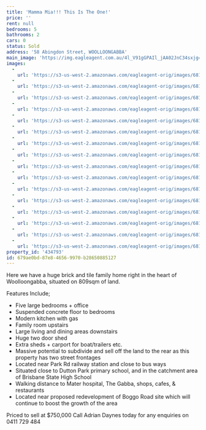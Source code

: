 ```yaml
---
title: 'Mamma Mia!!! This Is The One!'
price: ''
rent: null
bedrooms: 5
bathrooms: 2
cars: 0
status: Sold
address: '58 Abingdon Street, WOOLLOONGABBA'
main_image: 'https://img.eagleagent.com.au/4l_V91gGPAIl_jAA02JnC34sxjg=/1280x854/smart/https://s3-us-west-2.amazonaws.com/eagleagent-orig/images/6818032/103941692-image-M.jpg'
images:
  -
    url: 'https://s3-us-west-2.amazonaws.com/eagleagent-orig/images/6818047/103941692-image-P.jpg'
  -
    url: 'https://s3-us-west-2.amazonaws.com/eagleagent-orig/images/6818046/103941692-image-O.jpg'
  -
    url: 'https://s3-us-west-2.amazonaws.com/eagleagent-orig/images/6818045/103941692-image-N.jpg'
  -
    url: 'https://s3-us-west-2.amazonaws.com/eagleagent-orig/images/6818044/103941692-image-L.jpg'
  -
    url: 'https://s3-us-west-2.amazonaws.com/eagleagent-orig/images/6818043/103941692-image-K.jpg'
  -
    url: 'https://s3-us-west-2.amazonaws.com/eagleagent-orig/images/6818042/103941692-image-J.jpg'
  -
    url: 'https://s3-us-west-2.amazonaws.com/eagleagent-orig/images/6818041/103941692-image-I.jpg'
  -
    url: 'https://s3-us-west-2.amazonaws.com/eagleagent-orig/images/6818040/103941692-image-H.jpg'
  -
    url: 'https://s3-us-west-2.amazonaws.com/eagleagent-orig/images/6818039/103941692-image-G.jpg'
  -
    url: 'https://s3-us-west-2.amazonaws.com/eagleagent-orig/images/6818038/103941692-image-F.jpg'
  -
    url: 'https://s3-us-west-2.amazonaws.com/eagleagent-orig/images/6818037/103941692-image-E.jpg'
  -
    url: 'https://s3-us-west-2.amazonaws.com/eagleagent-orig/images/6818036/103941692-image-D.jpg'
  -
    url: 'https://s3-us-west-2.amazonaws.com/eagleagent-orig/images/6818035/103941692-image-C.jpg'
  -
    url: 'https://s3-us-west-2.amazonaws.com/eagleagent-orig/images/6818034/103941692-image-B.jpg'
  -
    url: 'https://s3-us-west-2.amazonaws.com/eagleagent-orig/images/6818033/103941692-image-A.jpg'
  -
    url: 'https://s3-us-west-2.amazonaws.com/eagleagent-orig/images/6818032/103941692-image-M.jpg'
property_id: '434793'
id: 679ae0bd-87e8-4656-9970-b28650885127
---
```

Here we have a huge brick and tile family home right in the heart of Woolloongabba, situated on 809sqm of land.

Features Include;
- Five large bedrooms + office
- Suspended concrete floor to bedrooms
- Modern kitchen with gas
- Family room upstairs
- Large living and dining areas downstairs
- Huge two door shed
- Extra sheds + carport for boat/trailers etc.
- Massive potential to subdivide and sell off the land to the rear as this property has two street frontages
- Located near Park Rd railway station and close to bus ways
- Situated close to Dutton Park primary school, and in the catchment area of Brisbane State High School
- Walking distance to Mater hospital, The Gabba, shops, cafes, & restaurants
- Located near proposed redevelopment of Boggo Road site which will continue to boost the growth of the area

Priced to sell at $750,000
Call Adrian Daynes today for any enquiries on 0411 729 484